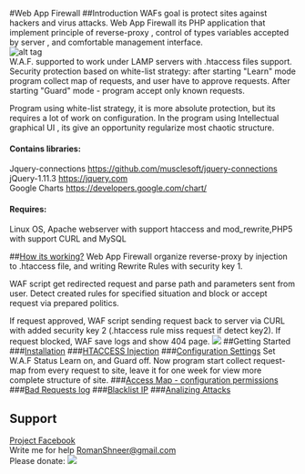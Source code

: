 #Web App Firewall
##Introduction
WAFs goal is protect sites against hackers and virus attacks. 
Web App Firewall its PHP application that implement principle of reverse-proxy , control of types variables accepted by server , and comfortable management interface.<br>
![alt tag](https://github.com/shaman33/web_app_firewall/blob/master/assets/imgs/scratch/map0.jpg?raw=true)<br>
W.A.F. supported to work under LAMP servers with .htaccess files support.
Security protection based on white-list strategy: after starting "Learn" mode program collect map of requests, and user have to approve requests. After starting "Guard" mode - program accept only known requests.

Program using white-list strategy, it is more absolute protection, but its requires a lot of work on configuration.
In the program using Intellectual graphical UI	, its give an opportunity regularize most chaotic structure.

#### Contains libraries:<br>
Jquery-connections https://github.com/musclesoft/jquery-connections<br>
jQuery-1.11.3 https://jquery.com<br>
Google Charts https://developers.google.com/chart/<br>

#### Requires:<br>
Linux OS, Apache webserver with support htaccess and mod_rewrite,PHP5 with support CURL and MySQL<br>

##[How its working?](https://github.com/shaman33/web_app_firewall/wiki/How-its-working%3F)
Web App Firewall organize reverse-proxy by injection to .htaccess file, and writing Rewrite Rules with security key 1.

WAF script get redirected request and parse path and parameters sent from user. Detect created rules for specified situation and block or accept request via prepared politics.

If request approved, WAF script sending request  back to server via CURL with added security key 2 (.htaccess rule miss request if detect key2).
If request blocked, WAF save logs and show 404 page.
<img src="https://github.com/shaman33/web_app_firewall/blob/master/assets/imgs/scratch/reverse_proxy.png?raw=true">
##Getting Started	
###[Installation](https://github.com/shaman33/web_app_firewall/wiki/Installation-WebAppFirewall)
###[HTACCESS Injection](https://github.com/shaman33/web_app_firewall/wiki/Injection-to-.htaccess)
###[Configuration Settings](https://github.com/shaman33/web_app_firewall/wiki/Configuration-Settings)
Set W.A.F Status Learn on, and Guard off.
Now program start collect request-map from every request to site, leave it for one week for view more complete structure of site.
###[Access Map - configuration permissions](https://github.com/shaman33/web_app_firewall/wiki/Configuration-Access-Map)
###[Bad Requests log](https://github.com/shaman33/web_app_firewall/wiki/Bad-Requests)
###[Blacklist IP](https://github.com/shaman33/web_app_firewall/wiki/Blacklist)
###[Analizing Attacks](https://github.com/shaman33/web_app_firewall/wiki/Analizing--attacks)
## Support 
[Project Facebook](https://www.facebook.com/PHP-Web-Security-Monitor-253026111501313/)<br>
Write me for help RomanShneer@gmail.com<br>
Please donate:
<a href="https://www.paypal.com/cgi-bin/webscr?cmd=_s-xclick&hosted_button_id=ECZBTKBD7T6A8"><img src="https://www.paypalobjects.com/en_US/i/btn/btn_donate_SM.gif"></a>
